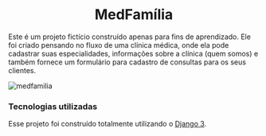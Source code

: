 <h1 align='center' >MedFamília</h1>
Este é um projeto fictício construído apenas para fins de aprendizado. Ele foi criado pensando no fluxo de uma clínica médica, onde ela pode cadastrar suas especialidades, informações sobre a clínica (quem somos) e também fornece um formulário para cadastro de consultas para os seus clientes.

![medfamilia](https://user-images.githubusercontent.com/40877357/95579073-50b6b000-0a0b-11eb-9ea8-bdeff3b7ec16.PNG)

### Tecnologias utilizadas
Esse projeto foi construído totalmente utilizando o [Django 3](https://www.djangoproject.com/).
